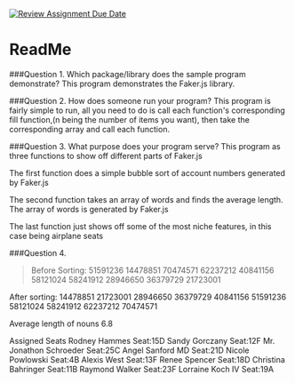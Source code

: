 [![Review Assignment Due Date](https://classroom.github.com/assets/deadline-readme-button-24ddc0f5d75046c5622901739e7c5dd533143b0c8e959d652212380cedb1ea36.svg)](https://classroom.github.com/a/FJiO-WNb)
# ReadMe
###Question 1.  Which package/library does the sample program demonstrate?
This program demonstrates the Faker.js library.

###Question 2.  How does someone run your program? 
This program is fairly simple to run, all you need to do is call each function's corresponding fill function,(n being the number of items you want), then take the corresponding array and call each function.

###Question 3. What purpose does your program serve?
This program as three functions to show off different parts of Faker.js

The first function does a simple bubble sort of account numbers generated by Faker.js

The second function takes an array of words and finds the average length. The array of words is generated by Faker.js

The last function just shows off some of the most niche features, in this case being airplane seats


###Question 4.
> Before Sorting: 
51591236
14478851
70474571
62237212
40841156
58121024
58241912
28946650
36379729
21723001

After sorting:
14478851
21723001
28946650
36379729
40841156
51591236
58121024
58241912
62237212
70474571

Average length of nouns
6.8

Assigned Seats
Rodney Hammes Seat:15D
Sandy Gorczany Seat:12F
Mr. Jonathon Schroeder Seat:25C
Angel Sanford MD Seat:21D
Nicole Powlowski Seat:4B
Alexis West Seat:13F
Renee Spencer Seat:18D
Christina Bahringer Seat:11B
Raymond Walker Seat:23F
Lorraine Koch IV Seat:19A
